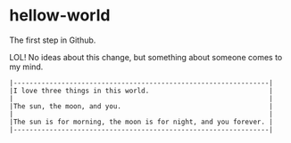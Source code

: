 # hellow-world
The first step in Github.

LOL!  No ideas about this change, but something about someone comes to my mind.

    |----------------------------------------------------------------|
    |I love three things in this world.                              |
    |                                                                |
    |The sun, the moon, and you.                                     |
    |                                                                |
    |The sun is for morning, the moon is for night, and you forever. |
    |----------------------------------------------------------------|
